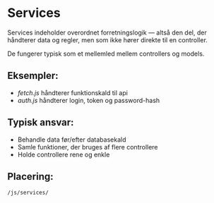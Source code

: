 # Services
Services indeholder overordnet forretningslogik — altså den del, der håndterer data og regler, men som ikke hører direkte til en controller.

De fungerer typisk som et mellemled mellem controllers og models.

## Eksempler:

* *fetch.js* håndterer funktionskald til api
* *auth.js* håndterer login, token og password-hash

## Typisk ansvar:

* Behandle data før/efter databasekald
* Samle funktioner, der bruges af flere controllere
* Holde controllere rene og enkle

## Placering:
```
/js/services/
```